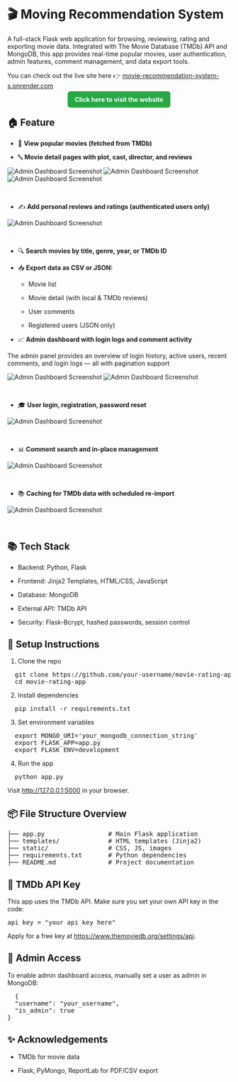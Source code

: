 # 🎬 Moving Recommendation System
  A full-stack Flask web application for browsing, reviewing, rating and exporting movie data. Integrated with The Movie Database (TMDb) API and MongoDB, this app provides real-time popular movies, user authentication, admin features, comment management, and data export tools.
  
You can check out the live site here 👉 [movie-recommendation-system-s.onrender.com](https://movie-recommendation-system-s.onrender.com)
<p align="center">
  <a href="https://movie-recommendation-system-s.onrender.com" target="_blank" style="text-decoration:none;">
    <strong style="background-color:#28a745;color:white;padding:10px 16px;border-radius:6px;">Click here to visit the website</strong>
  </a>
</p>

## 🏠 Feature
- 🎥 **View popular movies (fetched from TMDb)**

- 🔤 **Movie detail pages with plot, cast, director, and reviews**

![Admin Dashboard Screenshot](pics/move_details_1.jpg)
![Admin Dashboard Screenshot](pics/move_details_2.jpg)
![Admin Dashboard Screenshot](pics/move_details_3.jpg)

<br>

- ✍️ **Add personal reviews and ratings (authenticated users only)**

![Admin Dashboard Screenshot](pics/add_comment.jpg)

<br>

- 🔍 **Search movies by title, genre, year, or TMDb ID**

- 📥 **Export data as CSV or JSON:**
  
  - Movie list

  - Movie detail (with local & TMDb reviews)

  - User comments

  - Registered users (JSON only)

- 📈 **Admin dashboard with login logs and comment activity**

The admin panel provides an overview of login history, active users, recent comments, and login logs — all with pagination support

![Admin Dashboard Screenshot](pics/Admin_dashboard_1.jpg)
![Admin Dashboard Screenshot](pics/Admin_dashboard_2.jpg)

<br>

- 🎓 **User login, registration, password reset**

![Admin Dashboard Screenshot](pics/login.jpg)

<br>

- 📊 **Comment search and in-place management**

![Admin Dashboard Screenshot](pics/permission_control.jpg)

<br>

- 📚 **Caching for TMDb data with scheduled re-import**

![Admin Dashboard Screenshot](pics/import.jpg)

<br>

## 📚 Tech Stack
- Backend: Python, Flask

- Frontend: Jinja2 Templates, HTML/CSS, JavaScript

- Database: MongoDB

- External API: TMDb API

- Security: Flask-Bcrypt, hashed passwords, session control
## 🔧 Setup Instructions
1. Clone the repo
<pre>
  git clone https://github.com/your-username/movie-rating-app.git
  cd movie-rating-app 
</pre>
2. Install dependencies
<pre>
  pip install -r requirements.txt
</pre>
3. Set environment variables
<pre>
  export MONGO_URI='your_mongodb_connection_string'
  export FLASK_APP=app.py
  export FLASK_ENV=development
</pre>
4. Run the app
<pre>
  python app.py
</pre>
Visit http://127.0.0.1:5000 in your browser.
## 📦 File Structure Overview
<pre>
├── app.py                 # Main Flask application
├── templates/             # HTML templates (Jinja2)
├── static/                # CSS, JS, images
├── requirements.txt       # Python dependencies
├── README.md              # Project documentation
</pre>
## 🚀 TMDb API Key
This app uses the TMDb API. Make sure you set your own API key in the code:
<pre>api_key = "your_api_key_here"</pre>
Apply for a free key at https://www.themoviedb.org/settings/api.
## 🧱 Admin Access
To enable admin dashboard access, manually set a user as admin in MongoDB:
<pre>
  {
  "username": "your_username",
  "is_admin": true
}
</pre>
## ✨ Acknowledgements
- TMDb for movie data

- Flask, PyMongo, ReportLab for PDF/CSV export
